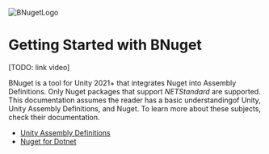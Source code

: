 ![BNugetLogo](https://github.com/cdhanna/BNugetDocs/blob/main/bnugetHeader?raw=true)


# Getting Started with BNuget

[TODO: link video]

BNuget is a tool for Unity 2021+ that integrates Nuget into Assembly Definitions. Only Nuget packages that support *NETStandard* are supported. This documentation assumes the reader has a basic understandingof Unity, Unity Assembly Definitions, and Nuget. To learn more about these subjects, check their documentation. 

- [Unity Assembly Definitions](https://docs.unity3d.com/Manual/ScriptCompilationAssemblyDefinitionFiles.html)
- [Nuget for Dotnet](https://learn.microsoft.com/en-us/nuget/what-is-nuget)

